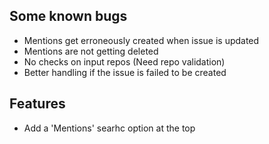 ## Some known bugs

- Mentions get erroneously created when issue is updated
- Mentions are not getting deleted
- No checks on input repos (Need repo validation)
- Better handling if the issue is failed to be created

## Features

- Add a 'Mentions' searhc option at the top